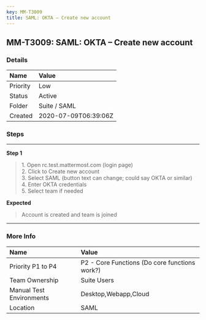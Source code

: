```yaml
---
key: MM-T3009
title: SAML: OKTA – Create new account
---
```


## MM-T3009: SAML: OKTA – Create new account

### Details

| Name     | Value                |
| :------- | :------------------- |
| Priority | Low                  |
| Status   | Active               |
| Folder   | Suite / SAML         |
| Created  | 2020-07-09T06:39:06Z |

### Steps

<hr/>

**Step 1**

> <article>1. Open rc.test.mattermost.com (login page)<br>2. Click to Create new account<br>3. Select SAML (button text can change; could say OKTA or similar)<br>4. Enter OKTA credentials<br>5. Select team if needed</article>

**Expected**

> <article>Account is created and team is joined</article>

<hr/>

### More Info

| Name                     | Value                                         |
| :----------------------- | :-------------------------------------------- |
| Priority P1 to P4        | P2 - Core Functions (Do core functions work?) |
| Team Ownership           | Suite Users                                   |
| Manual Test Environments | Desktop,Webapp,Cloud                          |
| Location                 | SAML                                          |
